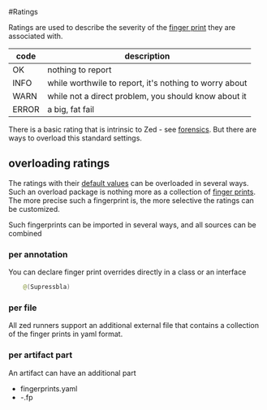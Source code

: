#Ratings

Ratings are used to describe the severity of the [finger print](./fingerprint.md) they are associated with.

code | description
------- | ----------- 
OK | nothing to report
INFO | while worthwile to report, it's nothing to worry about 
WARN | while not a direct problem, you should know about it 
ERROR | a big, fat fail

There is a basic rating that is intrinsic to Zed - see [forensics](./forensics.md). But there are ways to overload this standard settings.

 ## overloading ratings
 
The ratings with their [default values](./forensics.md) can be overloaded in several ways. Such an overload package is nothing more as a collection of [finger prints](./fingerprint.md). The more precise such a fingerprint is, the more selective the ratings can be customized. 

Such fingerprints can be imported in several ways, and all sources can be combined

### per annotation
You can declare finger print overrides directly in a class or an interface 

```java
	@(Supressbla)
```

### per file 
All zed runners support an additional external file that contains a collection of the finger prints in yaml format. 

### per artifact part

An artifact can have an additional part 

- fingerprints.yaml
- <artifactId>-<version>.fp



 
 
 